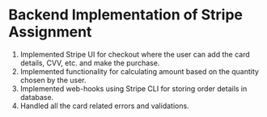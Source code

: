 # Backend Implementation of Stripe Assignment

1. Implemented Stripe UI for checkout where the user can add the card details, CVV, etc. and make the purchase.
2. Implemented functionality for calculating amount based on the quantity chosen by the user.
3. Implemented web-hooks using Stripe CLI for storing order details in database.
4. Handled all the card related errors and validations. 